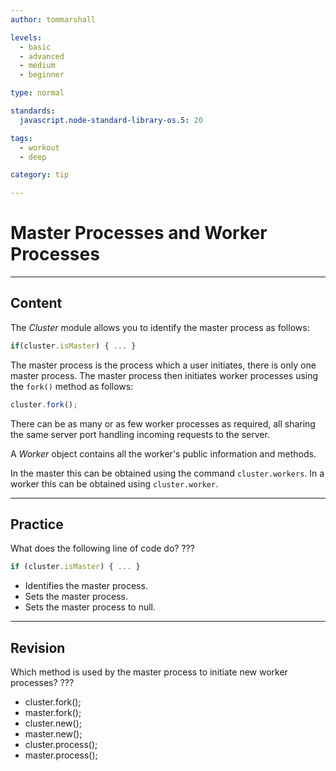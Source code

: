 ```yaml
---
author: tommarshall

levels:
  - basic
  - advanced
  - medium
  - beginner

type: normal

standards:
  javascript.node-standard-library-os.5: 20

tags:
  - workout
  - deep

category: tip

---
```

# Master Processes and Worker Processes

---
## Content

The *Cluster* module allows you to identify the master process as follows:
```javascript
if(cluster.isMaster) { ... }
```
The master process is the process which a user initiates, there is only one master process. The master  process then initiates worker processes using the `fork()` method as follows:
```javascript
cluster.fork();
```
There can be as many or as few worker processes as required, all sharing the same server port handling incoming requests to the server.

A *Worker* object contains all the worker's public information and methods.

In the master this can be obtained using the command `cluster.workers`. In a worker this can be obtained using `cluster.worker`.

---
## Practice

What does the following line of code do? ???

```javascript
if (cluster.isMaster) { ... }
```


* Identifies the master process.
* Sets the master process.
* Sets the master process to null.

---
## Revision

Which method is used by the master process to initiate new worker processes? ???


* cluster.fork();
* master.fork();
* cluster.new();
* master.new();
* cluster.process();
* master.process();

